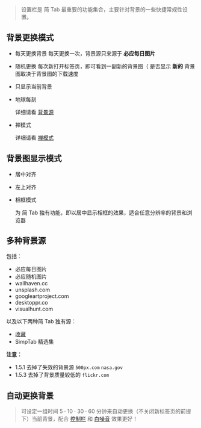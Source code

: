 > 设置栏是 简 Tab 最重要的功能集合，主要针对背景的一些快捷常规性设置。

背景更换模式
---

- 每天更换背景
  每天更换一次，背景源只来源于 **必应每日图片**

- 随机更换
  每次新打开标签页，即可看到一副新的背景图（ 是否显示 **新的** 背景图取决于背景图的下载速度
  
- 只显示当前背景

- 地球每刻

  详细请看 [背景源](背景源?id=地球每刻)

- 禅模式

  详细请看 [禅模式](#禅模式)

背景图显示模式
---

- 居中对齐

- 左上对齐

- 相框模式

  为 简 Tab 独有功能，即以居中显示相框的效果，适合任意分辨率的背景和浏览器


多种背景源
---

包括： 

- 必应每日图片
- 必应随机图片
- wallhaven.cc
- unsplash.com
- googleartproject.com
- desktoppr.co
- visualhunt.com

以及以下两种简 Tab 独有源：

- [收藏](#控制栏?id=收藏)
- SimpTab 精选集

**注意：**

- 1.5.1 去掉了失效的背景源 `500px.com` `nasa.gov`
- 1.5.3 去掉了背景质量较低的 `flickr.com`


自动更换背景
---

> 可设定一组时间 5 · 10 · 30 · 60 分钟来自动更换（不关闭新标签页的前提下）当前背景，配合 [控制栏](#控制栏?id=全屏化) 和 [白噪音](#白噪音) 效果更好！


